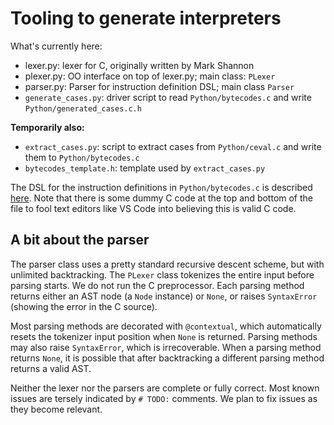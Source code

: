 # Tooling to generate interpreters

What's currently here:

- lexer.py: lexer for C, originally written by Mark Shannon
- plexer.py: OO interface on top of lexer.py; main class: `PLexer`
- parser.py: Parser for instruction definition DSL; main class `Parser`
- `generate_cases.py`: driver script to read `Python/bytecodes.c` and
  write `Python/generated_cases.c.h`

**Temporarily also:**

- `extract_cases.py`: script to extract cases from
  `Python/ceval.c` and write them to `Python/bytecodes.c`
- `bytecodes_template.h`: template used by `extract_cases.py`

The DSL for the instruction definitions in `Python/bytecodes.c` is described
[here](https://github.com/faster-cpython/ideas/blob/main/3.12/interpreter_definition.md).
Note that there is some dummy C code at the top and bottom of the file
to fool text editors like VS Code into believing this is valid C code.

## A bit about the parser

The parser class uses a pretty standard recursive descent scheme,
but with unlimited backtracking.
The `PLexer` class tokenizes the entire input before parsing starts.
We do not run the C preprocessor.
Each parsing method returns either an AST node (a `Node` instance)
or `None`, or raises `SyntaxError` (showing the error in the C source).

Most parsing methods are decorated with `@contextual`, which automatically
resets the tokenizer input position when `None` is returned.
Parsing methods may also raise `SyntaxError`, which is irrecoverable.
When a parsing method returns `None`, it is possible that after backtracking
a different parsing method returns a valid AST.

Neither the lexer nor the parsers are complete or fully correct.
Most known issues are tersely indicated by `# TODO:` comments.
We plan to fix issues as they become relevant.
